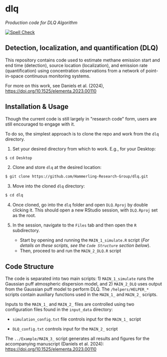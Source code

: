 # dlq
*Production code for DLQ Algorithm*

[![Spell Check](https://github.com/Hammerling-Research-Group/DLQ/actions/workflows/spellcheck.yml/badge.svg)](https://github.com/Hammerling-Research-Group/DLQ/actions/workflows/spellcheck.yml)

## Detection, localization, and quantification (DLQ) 

This repository contains code used to estimate methane emission start and end time (detection), source location (localization), and emission rate (quantification) using concentration observations from a network of point-in-space continuous monitoring systems. 

For more on this work, see Daniels et al. (2024), https://doi.org/10.1525/elementa.2023.00110

## Installation & Usage

Though the current code is still largely in "research code" form, users are still encouraged to engage with it. 

To do so, the simplest approach is to clone the repo and work from the `dlq` directory. 

1. Set your desired directory from which to work. E.g., for your Desktop:

```bash
$ cd Desktop
```

2. Clone and store `dlq` at the desired location:

```bash
$ git clone https://github.com/Hammerling-Research-Group/dlq.git
```

3. Move into the cloned `dlq` directory:

```bash
$ cd dlq
```

4. Once cloned, go into the `dlq` folder and open `DLQ.Rproj` by double clicking it. This should open a new RStudio session, with `DLQ.Rproj` set as the root. 

5. In the session, navigate to the `Files` tab and then open the `R` subdirectory.
     - Start by opening and running the `MAIN_1_simulate.R` script (*For details on these scripts, see the `Code Structure` section below*).
     - Then, proceed to and run the `MAIN_2_DLQ.R` script

## Code Structure

The code is separated into two main scripts: 1) `MAIN_1_simulate` runs the Gaussian puff atmospheric dispersion model, and 2) `MAIN_2_DLQ` uses output from the Gaussian puff model to perform DLQ. The `/helpers/HELPER_*` scripts contain auxiliary functions used in the `MAIN_1_` and `MAIN_2_` scripts.

Inputs to the `MAIN_1_` and `MAIN_2_` files are controlled using two configuration files found in the `input_data` directory:

  - `simulation_config.txt` file controls input for the `MAIN_1_` script

  - `DLQ_config.txt` controls input for the `MAIN_2_` script

The `../Example/MAIN_3_` script generates all results and figures for the accompanying manuscript (Daniels et al. 2024): https://doi.org/10.1525/elementa.2023.00110

